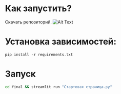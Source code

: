 # Как запустить?
Скачать репозиторий.
![Alt Text](2022-12-18-17-13-03.gif)


# Установка зависимостей: 
```
pip install -r requirements.txt
```

# Запуск
```bash
cd final && streamlit run "Стартовая страница.py"
```
